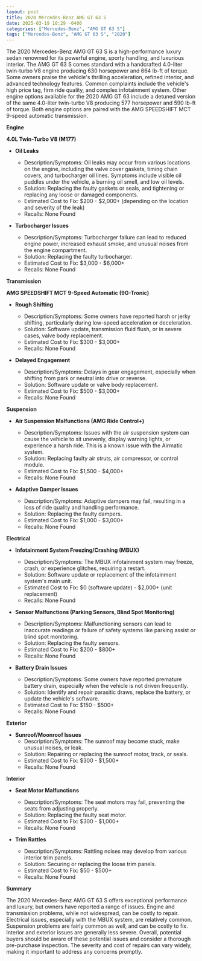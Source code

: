 ```yaml
---
layout: post
title: 2020 Mercedes-Benz AMG GT 63 S
date: 2025-03-19 10:29 -0400
categories: ["Mercedes-Benz", "AMG GT 63 S"]
tags: ["Mercedes-Benz", "AMG GT 63 S", "2020"]
---
```

The 2020 Mercedes-Benz AMG GT 63 S is a high-performance luxury sedan renowned for its powerful engine, sporty handling, and luxurious interior. The AMG GT 63 S comes standard with a handcrafted 4.0-liter twin-turbo V8 engine producing 630 horsepower and 664 lb-ft of torque. Some owners praise the vehicle's thrilling acceleration, refined interior, and advanced technology features. Common complaints include the vehicle's high price tag, firm ride quality, and complex infotainment system. Other engine options available for the 2020 AMG GT 63 include a detuned version of the same 4.0-liter twin-turbo V8 producing 577 horsepower and 590 lb-ft of torque. Both engine options are paired with the AMG SPEEDSHIFT MCT 9-speed automatic transmission.

**Engine**

**4.0L Twin-Turbo V8 (M177)**

* **Oil Leaks**
    * Description/Symptoms: Oil leaks may occur from various locations on the engine, including the valve cover gaskets, timing chain covers, and turbocharger oil lines. Symptoms include visible oil puddles under the vehicle, a burning oil smell, and low oil levels.
    * Solution: Replacing the faulty gaskets or seals, and tightening or replacing any loose or damaged components.
    * Estimated Cost to Fix: $200 - $2,000+ (depending on the location and severity of the leak)
    * Recalls: None Found

* **Turbocharger Issues**
    * Description/Symptoms: Turbocharger failure can lead to reduced engine power, increased exhaust smoke, and unusual noises from the engine compartment.
    * Solution: Replacing the faulty turbocharger.
    * Estimated Cost to Fix: $3,000 - $6,000+
    * Recalls: None Found

**Transmission**

**AMG SPEEDSHIFT MCT 9-Speed Automatic (9G-Tronic)**

* **Rough Shifting**
    * Description/Symptoms: Some owners have reported harsh or jerky shifting, particularly during low-speed acceleration or deceleration.
    * Solution: Software update, transmission fluid flush, or in severe cases, valve body replacement.
    * Estimated Cost to Fix: $300 - $3,000+
    * Recalls: None Found

* **Delayed Engagement**
    * Description/Symptoms: Delays in gear engagement, especially when shifting from park or neutral into drive or reverse.
    * Solution: Software update or valve body replacement.
    * Estimated Cost to Fix: $500 - $3,000+
    * Recalls: None Found

**Suspension**

* **Air Suspension Malfunctions (AMG Ride Control+)**
    * Description/Symptoms: Issues with the air suspension system can cause the vehicle to sit unevenly, display warning lights, or experience a harsh ride. This is a known issue with the Airmatic system.
    * Solution: Replacing faulty air struts, air compressor, or control module.
    * Estimated Cost to Fix: $1,500 - $4,000+
    * Recalls: None Found

* **Adaptive Damper Issues**
    * Description/Symptoms: Adaptive dampers may fail, resulting in a loss of ride quality and handling performance.
    * Solution: Replacing the faulty dampers.
    * Estimated Cost to Fix: $1,000 - $3,000+
    * Recalls: None Found

**Electrical**

* **Infotainment System Freezing/Crashing (MBUX)**
    * Description/Symptoms: The MBUX infotainment system may freeze, crash, or experience glitches, requiring a restart.
    * Solution: Software update or replacement of the infotainment system's main unit.
    * Estimated Cost to Fix: $0 (software update) - $2,000+ (unit replacement)
    * Recalls: None Found

* **Sensor Malfunctions (Parking Sensors, Blind Spot Monitoring)**
    * Description/Symptoms: Malfunctioning sensors can lead to inaccurate readings or failure of safety systems like parking assist or blind spot monitoring.
    * Solution: Replacing the faulty sensors.
    * Estimated Cost to Fix: $200 - $800+
    * Recalls: None Found

* **Battery Drain Issues**
    * Description/Symptoms: Some owners have reported premature battery drain, especially when the vehicle is not driven frequently.
    * Solution: Identify and repair parasitic draws, replace the battery, or update the vehicle's software.
    * Estimated Cost to Fix: $150 - $500+
    * Recalls: None Found

**Exterior**

* **Sunroof/Moonroof Issues**
    * Description/Symptoms: The sunroof may become stuck, make unusual noises, or leak.
    * Solution: Repairing or replacing the sunroof motor, track, or seals.
    * Estimated Cost to Fix: $300 - $1,500+
    * Recalls: None Found

**Interior**

* **Seat Motor Malfunctions**
    * Description/Symptoms: The seat motors may fail, preventing the seats from adjusting properly.
    * Solution: Replacing the faulty seat motor.
    * Estimated Cost to Fix: $300 - $1,000+
    * Recalls: None Found

* **Trim Rattles**
    * Description/Symptoms: Rattling noises may develop from various interior trim panels.
    * Solution: Securing or replacing the loose trim panels.
    * Estimated Cost to Fix: $50 - $500+
    * Recalls: None Found

**Summary**

The 2020 Mercedes-Benz AMG GT 63 S offers exceptional performance and luxury, but owners have reported a range of issues. Engine and transmission problems, while not widespread, can be costly to repair. Electrical issues, especially with the MBUX system, are relatively common. Suspension problems are fairly common as well, and can be costly to fix. Interior and exterior issues are generally less severe. Overall, potential buyers should be aware of these potential issues and consider a thorough pre-purchase inspection. The severity and cost of repairs can vary widely, making it important to address any concerns promptly.

